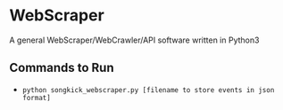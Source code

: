 # WebScraper

A general WebScraper/WebCrawler/API software written in Python3

## Commands to Run

* `python songkick_webscraper.py [filename to store events in json format]`
